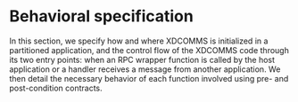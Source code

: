 # Behavioral specification

In this section, we specify how and where XDCOMMS is initialized in a partitioned application, and the control flow of the XDCOMMS code through its two entry points: when an RPC wrapper function is called by the host application or a handler receives a message from another application. We then detail the necessary behavior of each function involved using pre- and post-condition contracts.